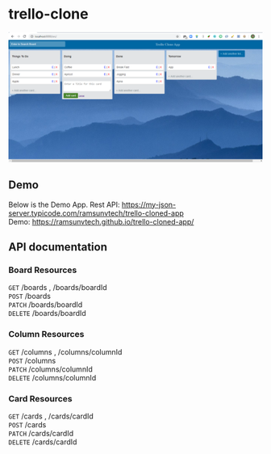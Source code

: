 # trello-clone

<p align="center">
    <img src="https://raw.githubusercontent.com/ramsunvtech/trello-cloned-app/master/trello-app.png">
</p>

## Demo

Below is the Demo App.
Rest API: https://my-json-server.typicode.com/ramsunvtech/trello-cloned-app  
Demo: https://ramsunvtech.github.io/trello-cloned-app/

## API documentation

### Board Resources
  `GET` /boards , /boards/boardId  
  `POST` /boards  
  `PATCH` /boards/boardId  
  `DELETE` /boards/boardId  

### Column Resources
  `GET` /columns , /columns/columnId  
  `POST` /columns  
  `PATCH` /columns/columnId  
  `DELETE` /columns/columnId  

### Card Resources
  `GET` /cards , /cards/cardId  
  `POST` /cards  
  `PATCH` /cards/cardId  
  `DELETE` /cards/cardId  



